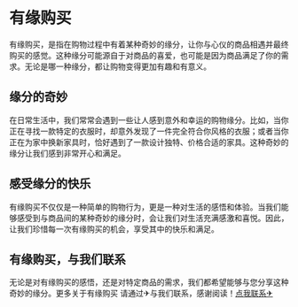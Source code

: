 # 有缘购买

有缘购买，是指在购物过程中有着某种奇妙的缘分，让你与心仪的商品相遇并最终购买的感觉。这种缘分可能源自于对商品的喜爱，也可能是因为商品满足了你的需求。无论是哪一种缘分，都让购物变得更加有趣和有意义。

## 缘分的奇妙

在日常生活中，我们常常会遇到一些让人感到意外和幸运的购物缘分。比如，当你正在寻找一款特定的衣服时，却意外发现了一件完全符合你风格的衣服；或者当你正在为家中换新家具时，恰好遇到了一款设计独特、价格合适的家具。这种奇妙的缘分让我们感到非常开心和满足。

## 感受缘分的快乐

有缘购买不仅仅是一种简单的购物行为，更是一种对生活的感悟和体验。当我们能够感受到与商品间的某种奇妙的缘分时，会让我们对生活充满感激和喜悦。因此，让我们珍惜每一次有缘购买的机会，享受其中的快乐和满足。

## 有缘购买，与我们联系

无论是对有缘购买的感悟，还是对特定商品的需求，我们都希望能够与您分享这种奇妙的缘分。更多关于有缘购买 请通过✈与我们联系，感谢阅读！[点我联系✈](https://u.k02.cc)